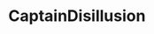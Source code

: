 ---
title: CaptainDisillusion
crosslinks:
- gifs
- WTF
- OutOfTheLoop
- AMAAggregator
- interestingasfuck
- oddlysatisfying
- LearnUselessTalents
- videos
---